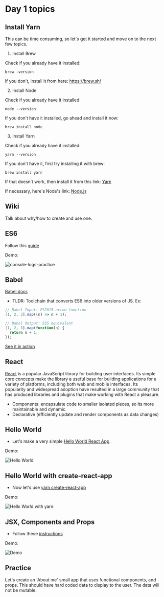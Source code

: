 # Day 1 topics

## Install Yarn

This can be time consuming, so let's get it started and move on to the next few topics.

1. Install Brew

Check if you already have it installed:

`brew -version`

If you don't, install it from here: https://brew.sh/

2. Install Node

Check if you already have it installed

`node --version`

If you don't have it installed, go ahead and install it now:

`brew install node`

3. Install Yarn

Check if you already have it installed

`yarn --version`

If you don't have it, first try installing it with brew:

`brew install yarn`

If that doesn't work, then install it from this link: [Yarn](https://yarnpkg.com/latest.msi)

If necessary, here's Node's link: [Node.js](https://nodejs.org/en/)

## Wiki

Talk about why/how to create and use one.

## ES6

Follow this [guide](./es6-practice)

Demo:

![console-logs-practice](./es6-practice/console-logs-practice.PNG)

## Babel

[Babel docs](https://babeljs.io/docs/en/)

- TLDR: Toolchain that converts ES6 into older versions of JS. Ex:

```js
// Babel Input: ES2015 arrow function
[1, 2, 3].map((n) => n + 1);

// Babel Output: ES5 equivalent
[1, 2, 3].map(function(n) {
  return n + 1;
});
```

[See it in action](https://babeljs.io/repl/#?presets=react&code_lz=GYVwdgxgLglg9mABACwKYBt1wBQEpEDeAUIogE6pQhlIA8AJjAG4B8AEhlogO5xnr0AhLQD0jVgG4iAXyJA)

## React

[React](https://reactjs.org/) is a popular JavaScript library for building user interfaces. Its simple core concepts make the library a useful base for building applications for a variety of platforms, including both web and mobile interfaces. Its popularity and widespread adoption have resulted in a large community that has produced libraries and plugins that make working with React a pleasure.

- Components: encapsulate code to smaller isolated pieces, so its more maintainable and dynamic.
- Declarative (efficiently update and render components as data changes)

## Hello World

- Let's make a very simple [Hello World React App](./hello-world-no-yarn).

Demo:

![Hello World](./hello-world-no-yarn/hello-world.PNG)

## Hello World with create-react-app

- Now let's use [yarn create-react-app](./hello-world-create-react-app)

Demo:

![Hello World with yarn](./hello-world-create-react-app/hello-world-with-yarn.PNG)

## JSX, Components and Props

- Follow these [instructions](./jsx-components-and-props)

Demo:

![Demo](./jsx-components-and-props/demo.PNG)

## Practice

Let's create an 'About me' small app that uses functional components, and props. This should have hard coded data to display to the user. The data will not be mutable.
